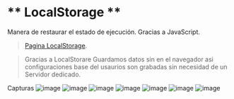 # ** LocalStorage **
Manera de restaurar el estado de ejecución. Gracias a JavaScript.

> [Pagina LocalStorage](https://juansalvi.github.io/LocalStorage/).

> Gracias a LocalStorare Guardamos datos sin en el navegador asi configuraciones base del usaurios son grabadas sin necesidad de un Servidor dedicado.

Capturas
![image](https://user-images.githubusercontent.com/91103822/191168059-e29b8b2d-cc03-47b3-84a3-b303764cc91b.png)
![image](https://user-images.githubusercontent.com/91103822/191168113-b13b952e-7f02-4643-bb78-9fd2e96d5389.png)
![image](https://user-images.githubusercontent.com/91103822/191168181-f437c848-b76b-425b-8ce9-a27aebca2415.png)
![image](https://user-images.githubusercontent.com/91103822/191168204-3e122a11-fdd1-4bbb-9e62-2729914bc71b.png)
![image](https://user-images.githubusercontent.com/91103822/191168225-6dddba82-a1e9-44ef-b93c-8937aaebdfa6.png)
![image](https://user-images.githubusercontent.com/91103822/191168264-0e336913-2c4d-4d6f-adc0-69816c7132d0.png)
![image](https://user-images.githubusercontent.com/91103822/191168292-4d9e5bd8-c4a6-4713-8cb0-5c492c317da6.png)

